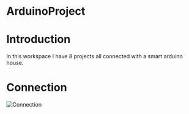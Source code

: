 # ArduinoProject

# Introduction

In this workspace I have 8 projects all connected with a smart arduino house.

# Connection 

<img src="C:\Users\User\Documents\GitHub\ArduinoProject\ConnectionDiagram.jpg" alt="Connection" />
